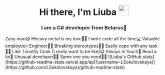 <h1 align="center">Hi there, I'm Liuba 
<img src="https://github.com/blackcater/blackcater/raw/main/images/Hi.gif" height="32"/></h1>
<h3 align="center">I am a C# developer from Belarus🥔 </h3>
Zany man😅
Hheavy metal is my love🤟🏼
I write code all the time💻
Valuable employee🖱
Engineer👩‍💻
Breaking stereotypes👊🏼
Easily cope with any task👌🏼
Like Timothy Cook (I really want to be like)😋
Always in touch📱
Read a lot📔
Unusual developer🖖🏼
Same one you need🤝🏼
![Liuba's GitHub stats](https://github-readme-stats.vercel.app/api?username=LSokolovskaya)](https://github.com/LSokolovskaya)/github-readme-stats)
